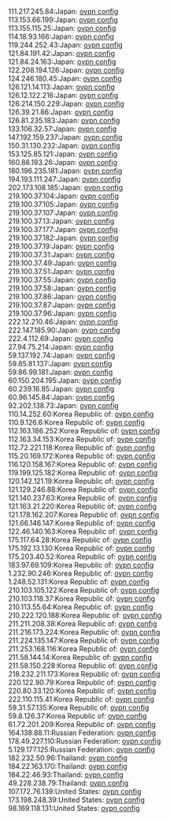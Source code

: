 111.217.245.84:Japan: [ovpn config](vpn/111_217_245_84.ovpn)  
113.153.66.199:Japan: [ovpn config](vpn/113_153_66_199.ovpn)  
113.155.115.25:Japan: [ovpn config](vpn/113_155_115_25.ovpn)  
114.18.93.166:Japan: [ovpn config](vpn/114_18_93_166.ovpn)  
119.244.252.43:Japan: [ovpn config](vpn/119_244_252_43.ovpn)  
121.84.191.42:Japan: [ovpn config](vpn/121_84_191_42.ovpn)  
121.84.24.163:Japan: [ovpn config](vpn/121_84_24_163.ovpn)  
122.208.194.126:Japan: [ovpn config](vpn/122_208_194_126.ovpn)  
124.246.180.45:Japan: [ovpn config](vpn/124_246_180_45.ovpn)  
126.121.14.113:Japan: [ovpn config](vpn/126_121_14_113.ovpn)  
126.12.122.216:Japan: [ovpn config](vpn/126_12_122_216.ovpn)  
126.214.150.229:Japan: [ovpn config](vpn/126_214_150_229.ovpn)  
126.39.21.86:Japan: [ovpn config](vpn/126_39_21_86.ovpn)  
126.81.235.183:Japan: [ovpn config](vpn/126_81_235_183.ovpn)  
133.106.32.57:Japan: [ovpn config](vpn/133_106_32_57.ovpn)  
147.192.159.237:Japan: [ovpn config](vpn/147_192_159_237.ovpn)  
150.31.130.232:Japan: [ovpn config](vpn/150_31_130_232.ovpn)  
153.125.85.121:Japan: [ovpn config](vpn/153_125_85_121.ovpn)  
160.86.193.26:Japan: [ovpn config](vpn/160_86_193_26.ovpn)  
180.196.235.181:Japan: [ovpn config](vpn/180_196_235_181.ovpn)  
194.193.111.247:Japan: [ovpn config](vpn/194_193_111_247.ovpn)  
202.173.108.185:Japan: [ovpn config](vpn/202_173_108_185.ovpn)  
219.100.37.104:Japan: [ovpn config](vpn/219_100_37_104.ovpn)  
219.100.37.105:Japan: [ovpn config](vpn/219_100_37_105.ovpn)  
219.100.37.107:Japan: [ovpn config](vpn/219_100_37_107.ovpn)  
219.100.37.13:Japan: [ovpn config](vpn/219_100_37_13.ovpn)  
219.100.37.177:Japan: [ovpn config](vpn/219_100_37_177.ovpn)  
219.100.37.182:Japan: [ovpn config](vpn/219_100_37_182.ovpn)  
219.100.37.19:Japan: [ovpn config](vpn/219_100_37_19.ovpn)  
219.100.37.31:Japan: [ovpn config](vpn/219_100_37_31.ovpn)  
219.100.37.49:Japan: [ovpn config](vpn/219_100_37_49.ovpn)  
219.100.37.51:Japan: [ovpn config](vpn/219_100_37_51.ovpn)  
219.100.37.55:Japan: [ovpn config](vpn/219_100_37_55.ovpn)  
219.100.37.58:Japan: [ovpn config](vpn/219_100_37_58.ovpn)  
219.100.37.86:Japan: [ovpn config](vpn/219_100_37_86.ovpn)  
219.100.37.87:Japan: [ovpn config](vpn/219_100_37_87.ovpn)  
219.100.37.96:Japan: [ovpn config](vpn/219_100_37_96.ovpn)  
222.12.210.46:Japan: [ovpn config](vpn/222_12_210_46.ovpn)  
222.147.185.90:Japan: [ovpn config](vpn/222_147_185_90.ovpn)  
222.4.112.69:Japan: [ovpn config](vpn/222_4_112_69.ovpn)  
27.94.75.214:Japan: [ovpn config](vpn/27_94_75_214.ovpn)  
59.137.192.74:Japan: [ovpn config](vpn/59_137_192_74.ovpn)  
59.85.81.137:Japan: [ovpn config](vpn/59_85_81_137.ovpn)  
59.86.99.181:Japan: [ovpn config](vpn/59_86_99_181.ovpn)  
60.150.204.195:Japan: [ovpn config](vpn/60_150_204_195.ovpn)  
60.239.16.85:Japan: [ovpn config](vpn/60_239_16_85.ovpn)  
60.96.145.84:Japan: [ovpn config](vpn/60_96_145_84.ovpn)  
92.202.138.73:Japan: [ovpn config](vpn/92_202_138_73.ovpn)  
110.14.252.60:Korea Republic of: [ovpn config](vpn/110_14_252_60.ovpn)  
110.9.126.6:Korea Republic of: [ovpn config](vpn/110_9_126_6.ovpn)  
112.163.186.252:Korea Republic of: [ovpn config](vpn/112_163_186_252.ovpn)  
112.163.34.153:Korea Republic of: [ovpn config](vpn/112_163_34_153.ovpn)  
112.72.221.118:Korea Republic of: [ovpn config](vpn/112_72_221_118.ovpn)  
115.20.169.172:Korea Republic of: [ovpn config](vpn/115_20_169_172.ovpn)  
116.120.158.167:Korea Republic of: [ovpn config](vpn/116_120_158_167.ovpn)  
119.199.125.182:Korea Republic of: [ovpn config](vpn/119_199_125_182.ovpn)  
120.142.121.19:Korea Republic of: [ovpn config](vpn/120_142_121_19.ovpn)  
121.129.246.88:Korea Republic of: [ovpn config](vpn/121_129_246_88.ovpn)  
121.140.237.63:Korea Republic of: [ovpn config](vpn/121_140_237_63.ovpn)  
121.163.21.220:Korea Republic of: [ovpn config](vpn/121_163_21_220.ovpn)  
121.178.162.207:Korea Republic of: [ovpn config](vpn/121_178_162_207.ovpn)  
121.66.146.147:Korea Republic of: [ovpn config](vpn/121_66_146_147.ovpn)  
122.46.140.163:Korea Republic of: [ovpn config](vpn/122_46_140_163.ovpn)  
175.117.64.28:Korea Republic of: [ovpn config](vpn/175_117_64_28.ovpn)  
175.192.13.130:Korea Republic of: [ovpn config](vpn/175_192_13_130.ovpn)  
175.203.40.52:Korea Republic of: [ovpn config](vpn/175_203_40_52.ovpn)  
183.97.69.109:Korea Republic of: [ovpn config](vpn/183_97_69_109.ovpn)  
1.232.90.246:Korea Republic of: [ovpn config](vpn/1_232_90_246.ovpn)  
1.248.52.131:Korea Republic of: [ovpn config](vpn/1_248_52_131.ovpn)  
210.103.105.122:Korea Republic of: [ovpn config](vpn/210_103_105_122.ovpn)  
210.103.118.37:Korea Republic of: [ovpn config](vpn/210_103_118_37.ovpn)  
210.113.55.64:Korea Republic of: [ovpn config](vpn/210_113_55_64.ovpn)  
210.222.120.188:Korea Republic of: [ovpn config](vpn/210_222_120_188.ovpn)  
211.211.208.38:Korea Republic of: [ovpn config](vpn/211_211_208_38.ovpn)  
211.216.173.224:Korea Republic of: [ovpn config](vpn/211_216_173_224.ovpn)  
211.224.135.147:Korea Republic of: [ovpn config](vpn/211_224_135_147.ovpn)  
211.253.168.116:Korea Republic of: [ovpn config](vpn/211_253_168_116.ovpn)  
211.58.144.14:Korea Republic of: [ovpn config](vpn/211_58_144_14.ovpn)  
211.58.150.228:Korea Republic of: [ovpn config](vpn/211_58_150_228.ovpn)  
218.232.211.173:Korea Republic of: [ovpn config](vpn/218_232_211_173.ovpn)  
220.122.90.79:Korea Republic of: [ovpn config](vpn/220_122_90_79.ovpn)  
220.80.33.120:Korea Republic of: [ovpn config](vpn/220_80_33_120.ovpn)  
222.110.115.41:Korea Republic of: [ovpn config](vpn/222_110_115_41.ovpn)  
59.31.57.135:Korea Republic of: [ovpn config](vpn/59_31_57_135.ovpn)  
59.8.126.37:Korea Republic of: [ovpn config](vpn/59_8_126_37.ovpn)  
61.72.201.209:Korea Republic of: [ovpn config](vpn/61_72_201_209.ovpn)  
164.138.88.11:Russian Federation: [ovpn config](vpn/164_138_88_11.ovpn)  
178.49.227.110:Russian Federation: [ovpn config](vpn/178_49_227_110.ovpn)  
5.129.177.125:Russian Federation: [ovpn config](vpn/5_129_177_125.ovpn)  
182.232.50.96:Thailand: [ovpn config](vpn/182_232_50_96.ovpn)  
184.22.163.170:Thailand: [ovpn config](vpn/184_22_163_170.ovpn)  
184.22.46.93:Thailand: [ovpn config](vpn/184_22_46_93.ovpn)  
49.228.238.79:Thailand: [ovpn config](vpn/49_228_238_79.ovpn)  
107.172.76.139:United States: [ovpn config](vpn/107_172_76_139.ovpn)  
173.198.248.39:United States: [ovpn config](vpn/173_198_248_39.ovpn)  
98.169.118.131:United States: [ovpn config](vpn/98_169_118_131.ovpn)  

